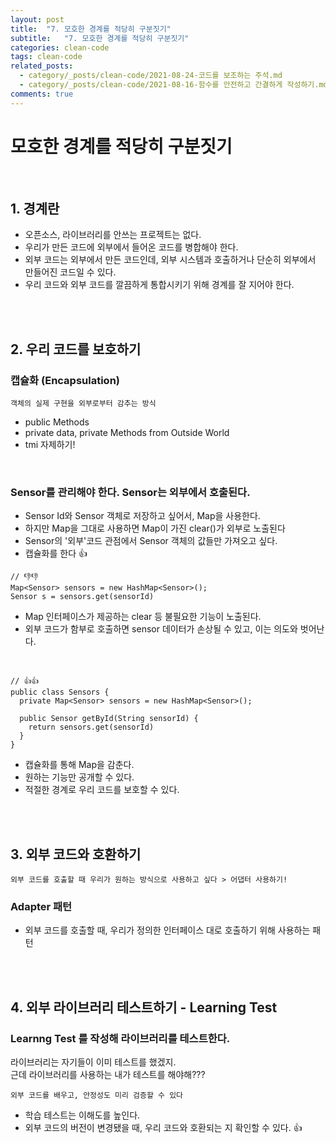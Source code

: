 ```yaml
---
layout: post
title:  "7. 모호한 경계를 적당히 구분짓기"
subtitle:   "7. 모호한 경계를 적당히 구분짓기"
categories: clean-code
tags: clean-code
related_posts:
  - category/_posts/clean-code/2021-08-24-코드를 보조하는 주석.md
  - category/_posts/clean-code/2021-08-16-함수를 안전하고 간결하게 작성하기.md
comments: true
---
```

# 모호한 경계를 적당히 구분짓기
<br>

## 1. 경계란

- 오픈소스, 라이브러리를 안쓰는 프로젝트는 없다.
- 우리가 만든 코드에 외부에서 들어온 코드를 병합해야 한다.
- 외부 코드는 외부에서 만든 코드인데, 외부 시스템과 호출하거나 단순히 외부에서 만들어진 코드일 수 있다.
- 우리 코드와 외부 코드를 깔끔하게 통합시키기 위해 경계를 잘 지어야 한다.

<br><br>

## 2. 우리 코드를 보호하기
### 캡슐화 (Encapsulation)
`객체의 실제 구현을 외부로부터 감추는 방식`
- public Methods
- private data, private Methods from Outside World
- tmi 자제하기!

<br>

### Sensor를 관리해야 한다. Sensor는 외부에서 호출된다.
- Sensor Id와 Sensor 객체로 저장하고 싶어서, Map을 사용한다.
- 하지만 Map을 그대로 사용하면 Map이 가진 clear()가 외부로 노출된다
- Sensor의 '외부'코드 관점에서 Sensor 객체의 값들만 가져오고 싶다.
- 캡슐화를 한다 👍

```
// 👎👎
Map<Sensor> sensors = new HashMap<Sensor>();
Sensor s = sensors.get(sensorId)
```

- Map 인터페이스가 제공하는 clear 등 불필요한 기능이 노출된다.
- 외부 코드가 함부로 호출하면 sensor 데이터가 손상될 수 있고, 이는 의도와 벗어난다.

<br>

```
// 👍👍
public class Sensors {
  private Map<Sensor> sensors = new HashMap<Sensor>();

  public Sensor getById(String sensorId) {
    return sensors.get(sensorId)
  }
}
```
- 캡슐화를 통해 Map을 감춘다.
- 원하는 기능만 공개할 수 있다.
- 적절한 경계로 우리 코드를 보호할 수 있다.

<br><br>

## 3. 외부 코드와 호환하기
`외부 코드를 호출할 때 우리가 원하는 방식으로 사용하고 싶다 > 어댑터 사용하기!`


### Adapter 패턴
- 외부 코드를 호출할 때, 우리가 정의한 인터페이스 대로 호출하기 위해 사용하는 패턴


<br><br>

## 4. 외부 라이브러리 테스트하기 - Learning Test
### Learnng Test 를 작성해 라이브러리를 테스트한다.
라이브러리는 자기들이 이미 테스트를 했겠지. <br>
근데 라이브러리를 사용하는 내가 테스트를 해야해???<br>

`외부 코드를 배우고, 안정성도 미리 검증할 수 있다`
- 학습 테스트는 이해도를 높인다.
- 외부 코드의 버전이 변경됐을 때, 우리 코드와 호환되는 지 확인할 수 있다. 👍
